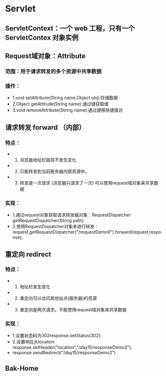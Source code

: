 # Servlet

## ServletContext：一个 web 工程，只有一个 ServletContex 对象实例 

## Request域对象：Attribute

### 范围：用于请求转发的多个资源中共享数据

### 操作：

- 1.void setAttribute(String name,Object obj):存储数据
- 2.Object getAttitude(String name):通过键获取值
- 3.void removeAttribute(String name):通过键移除键值对

## 请求转发 forward （内部）

### 特点：

- 1. 浏览器地址栏路径不发生变化
- 2. 只能转发到当前服务器内部资源中。
- 3. 转发是一次请求 (浏览器只请求了一次) 可以使用request域对象来共享数据

### 实现：

- 1.通过request对象获取请求转发器对象：RequestDispatcher  getRequestDispatcher(String path)
- 2.使用RequestDispatcher对象来进行转发：request.getRequestDispatcher("/requestDemo9").forward(request,response);

## 重定向 redirect

### 特点：

- 1. 地址栏发生变化
- 2. 重定向可以访问其他站点(服务器)的资源
- 3. 重定向是两次请求。不能使用request域对象来共享数据

### 实现：

- 1.设置状态码为302response.setStatus(302);
- 2.设置响应头location response.setHeader("location","/day15/responseDemo2");
- response.sendRedirect("/day15/responseDemo2")

## Bak-Home

